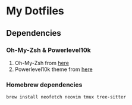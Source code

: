 # My Dotfiles

## Dependencies

### Oh-My-Zsh & Powerlevel10k

1. Oh-My-Zsh from [here](https://ohmyz.sh)
1. Powerlevel10k theme from [here](https://github.com/romkatv/powerlevel10k)

### Homebrew dependencies

```zsh
brew install neofetch neovim tmux tree-sitter
```
